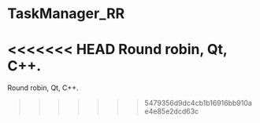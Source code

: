 # TaskManager_RR
<<<<<<< HEAD
Round robin, Qt, C++.
=======
Round robin, Qt, C++.
>>>>>>> 5479356d9dc4cb1b16916bb910ae4e85e2dcd63c
